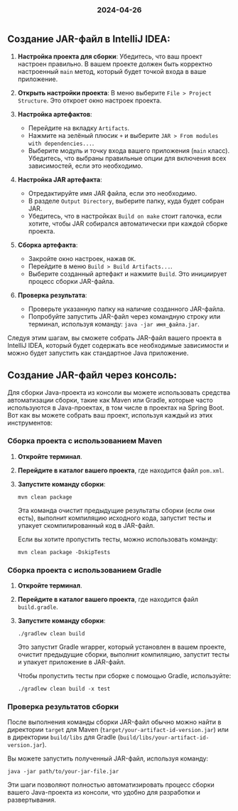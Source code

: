 <h3 style="text-align: center; padding-bottom: 14px">2024-04-26</h3>


## Создание JAR-файл в IntelliJ IDEA:

1. **Настройка проекта для сборки**: Убедитесь, что ваш проект настроен правильно. В вашем проекте должен быть корректно настроенный `main` метод, который будет точкой входа в ваше приложение.

2. **Открыть настройки проекта**: В меню выберите `File > Project Structure`. Это откроет окно настроек проекта.

3. **Настройка артефактов**:
    - Перейдите на вкладку `Artifacts`.
    - Нажмите на зелёный плюсик `+` и выберите `JAR > From modules with dependencies...`.
    - Выберите модуль и точку входа вашего приложения (`main` класс). Убедитесь, что выбраны правильные опции для включения всех зависимостей, если это необходимо.

4. **Настройка JAR артефакта**:
    - Отредактируйте имя JAR файла, если это необходимо.
    - В разделе `Output Directory`, выберите папку, куда будет собран JAR.
    - Убедитесь, что в настройках `Build on make` стоит галочка, если хотите, чтобы JAR собирался автоматически при каждой сборке проекта.

5. **Сборка артефакта**:
    - Закройте окно настроек, нажав `OK`.
    - Перейдите в меню `Build > Build Artifacts...`.
    - Выберите созданный артефакт и нажмите `Build`. Это инициирует процесс сборки JAR-файла.

6. **Проверка результата**:
    - Проверьте указанную папку на наличие созданного JAR-файла.
    - Попробуйте запустить JAR-файл через командную строку или терминал, используя команду: `java -jar имя_файла.jar`.

Следуя этим шагам, вы сможете собрать JAR-файл вашего проекта в IntelliJ IDEA, который будет содержать все необходимые зависимости и можно будет запустить как стандартное Java приложение.

## Создание JAR-файл через консоль:

Для сборки Java-проекта из консоли вы можете использовать средства автоматизации сборки, такие как Maven или Gradle, которые часто используются в Java-проектах, в том числе в проектах на Spring Boot.
Вот как вы можете собрать ваш проект, используя каждый из этих инструментов:

### Сборка проекта с использованием Maven

1. **Откройте терминал**.
2. **Перейдите в каталог вашего проекта**, где находится файл `pom.xml`.
3. **Запустите команду сборки**:
   ```
   mvn clean package
   ```
   Эта команда очистит предыдущие результаты сборки (если они есть), выполнит компиляцию исходного кода, запустит тесты и упакует скомпилированный код в JAR-файл.

   Если вы хотите пропустить тесты, можно использовать команду:
   ```
   mvn clean package -DskipTests
   ```

### Сборка проекта с использованием Gradle

1. **Откройте терминал**.
2. **Перейдите в каталог вашего проекта**, где находится файл `build.gradle`.
3. **Запустите команду сборки**:
   ```
   ./gradlew clean build
   ```
   Это запустит Gradle wrapper, который установлен в вашем проекте, очистит предыдущие сборки, выполнит компиляцию, запустит тесты и упакует приложение в JAR-файл.

   Чтобы пропустить тесты при сборке с помощью Gradle, используйте:
   ```
   ./gradlew clean build -x test
   ```

### Проверка результатов сборки

После выполнения команды сборки JAR-файл обычно можно найти в директории `target` для Maven (`target/your-artifact-id-version.jar`) или в директории `build/libs` для Gradle (`build/libs/your-artifact-id-version.jar`).

Вы можете запустить полученный JAR-файл, используя команду:

```
java -jar path/to/your-jar-file.jar
```


Эти шаги позволяют полностью автоматизировать процесс сборки вашего Java-проекта из консоли, что удобно для разработки и развертывания.

